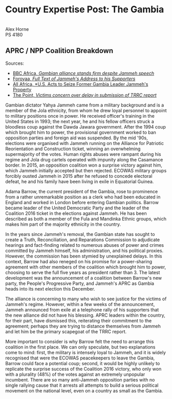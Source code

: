 # Country Expertise Post: The Gambia
\
Alex Horne
\
PS 4180

## APRC / NPP Coalition Breakdown

Sources:  

- [BBC Africa, *Gambian alliance stands firm despite Jammeh speech*](https://www.bbc.com/news/topics/cdl8n2edeydt/the-gambia?ns_mchannel=social&ns_source=twitter&ns_campaign=bbc_live&ns_linkname=616d97029ceecf0ab2ddbf0d%26Gambian%20alliance%20stands%20firm%20despite%20Jammeh%20speech%262021-10-18T16%3A39%3A12.603Z&ns_fee=0&pinned_post_locator=urn:asset:dc4cdb29-efb1-4178-9491-bc92ab04c66e&pinned_post_asset_id=616d97029ceecf0ab2ddbf0d&pinned_post_type=share)
- [Foroyaa, *Full Text of Jammeh's Address to his Supporters*](https://foroyaa.net/full-text-of-jammehs-address-to-his-supporters/)
- [All Africa, *U.S. Acts to Seize Former Gambia Leader Jammeh's Property](https://allafrica.com/stories/202110060857.html)
- [The Point, *Victims concern over delay in submission of TRRC report*](https://thepoint.gm/africa/gambia/headlines/victims-concern-over-delay-in-submission-of-trrc-report)

Gambian dictator Yahya Jammeh came from a military background and is a member of the Jola ethnicity, from whom he drew loyal personnel to appoint to military positions once in power. He received officer's training in the United States in 1993; the next year, he and his fellow officers struck a bloodless coup against the Dawda Jawara government. After the 1994 coup which brought him to power, the provisional government worked to ban opposition parties and foreign aid was suspended. By the mid '90s, elections were organised with Jammeh running on the Alliance for Patriotic Reorientation and Construction ticket, winning an overwhelming supermajority of the votes. Human rights abuses were rampant during his regime and Jola drug cartels operated with impunity along the Casamance border. In 2015, an opposition coalition won a surprise victory against him, which Jammeh initially accepted but then rejected. ECOWAS military groups forcibly ousted Jammeh in 2015 after he refused to concede electoral defeat, he and his family have been living in exile in Equatorial Guinea.

Adama Barrow, the current president of the Gambia, rose to prominence from a rather unremarkable position as a clerk who had been educated in England and worked in London before entering Gambian politics. Barrow became leader of the United Democratic Party and the leader of the Coalition 2016 ticket in the elections against Jammeh. He has been described as both a member of the Fula and Mandinka Ethnic groups, which makes him part of the majority ethnicity in the country.

In the years since Jammeh's removal, the Gambian state has sought to create a Truth, Reconciliation, and Reparations Commission to adjudicate hearings and fact-finding related to numerous abuses of power and crimes committed by Jammeh himself, his administration, and his political proxies. However, the commission has been stymied by unexplained delays. In this context, Barrow had also reneged on his promise for a power-sharing agreement with other members of the coalition which brought him to power, choosing to serve the full five years as president rather than 3. The latest development was the announcement of a coalition between Barrow's new party, the People's Progressive Party, and Jammeh's APRC as Gambia heads into its next election this December.

The alliance is concerning to many who wish to see justice for the victims of Jammeh's regime. However, within a few weeks of the announcement, Jammeh announced from exile at a telephone rally of his supporters that the new alliance did not have his blessing. APRC leaders within the country, for their part, have dismissed this, reiterating their commitment to the agreement; perhaps they are trying to distance themselves from Jammeh and let him be the primary scapegoat of the TRRC report.

More important to consider is why Barrow felt the need to arrange this coalition in the first place. We can only speculate, but two explanations come to mind: first, the military is intensely loyal to Jammeh, and it is widely recognised that were the ECOWAS peacekeepers to leave the Gambia, Barrow could face a potential coup; second, it would be highly unlikely to replicate the surprise success of the Coalition 2016 victory, who only won with a plurality (48%) of the votes against an extremely unpopular incumbent. There are so many anti-Jammeh opposition parties with no single rallying cause that it arrests all attempts to build a serious political movement on the national level, even on a country as small as the Gambia.
